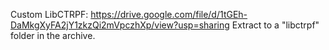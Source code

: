 Custom LibCTRPF: https://drive.google.com/file/d/1tGEh-DaMkgXyFA2jY1zkzQi2mVpczhXp/view?usp=sharing
Extract to a "libctrpf" folder in the archive.

